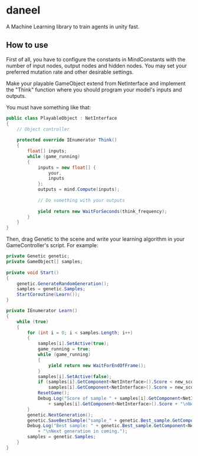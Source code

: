 # daneel
A Machine Learning library to train agents in unity fast.

## How to use
First of all, you have to configure the constants in MindConstants with the number of input nodes, output nodes and hidden nodes. You may set your preferred mutation rate and other desirable settings.

Make your playable GameObject extend from NetInterface and implement the "Think" function where you should program your model's inputs and outputs.

You must have something like that:
``` C#
public class PlayableObject : NetInterface
{
    // Object controller
  
    protected override IEnumerator Think()
    {
        float[] inputs;
        while (game_running)
        {
            inputs = new float[] {
                your,
                inputs
            };
            outputs = mind.Compute(inputs);
            
            // Do something with your outputs
           
            yield return new WaitForSeconds(think_frequency);
        }
    }
}
```
Then, drag Genetic to the scene and write your learning algorithm in your GameController's script. For example:
``` C#
private Genetic genetic;
private GameObject[] samples;
    
private void Start()
{
    genetic.GenerateRandomGeneration();
    samples = genetic.Samples;
    StartCoroutine(Learn());
}    

private IEnumerator Learn()
{
    while (true)
    {
        for (int i = 0; i < samples.Length; i++)
        {
            samples[i].SetActive(true);
            game_running = true;
            while (game_running)
            {
                yield return new WaitForEndOfFrame();
            }
            samples[i].SetActive(false);
            if (samples[i].GetComponent<NetInterface>().Score < new_score)
                samples[i].GetComponent<NetInterface>().Score = new_score;
            ResetGame();
            Debug.Log("Score of sample " + samples[i].GetComponent<NetInterface>().Id + ": " 
                + samples[i].GetComponent<NetInterface>().Score + "\nNext sample incoming...");
        }
        genetic.NextGeneration();
        genetic.SaveBestSample("sample_" + genetic.Best_sample.GetComponent<NetInterface>().Id + ".txt");
        Debug.Log("Best sample: " + genetic.Best_sample.GetComponent<NetInterface>().Id 
            + "\nNext generation in coming.");
        samples = genetic.Samples;
    }
}
```
